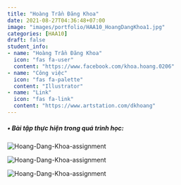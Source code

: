 ```yaml
---
title: "Hoàng Trần Đăng Khoa"
date: 2021-08-27T04:36:48+07:00
image: "images/portfolio/HAA10_HoangDangKhoa1.jpg"
categories: [HAA10]
draft: false
student_info:
- name: "Hoàng Trần Đăng Khoa"
  icon: "fas fa-user"
  content: "https://www.facebook.com/khoa.hoang.0206"
- name: "Công việc"
  icon: "fas fa-palette"
  content: "Illustrator"
- name: "Link"
  icon: "fas fa-link"
  content: "https://www.artstation.com/dkhoang"
---
```



##### • Bài tập thực hiện trong quá trình học:

![Hoang-Dang-Khoa-assignment](/images/portfolio/HAA10_HoangDangKhoa2.jpg)

![Hoang-Dang-Khoa-assignment](/images/portfolio/HAA10_HoangDangKhoa3.jpg)

![Hoang-Dang-Khoa-assignment](/images/portfolio/HAA10_HoangDangKhoa4.jpg)



<!-- ##### • Nhận xét sau khoá học: -->
